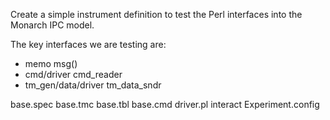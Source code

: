 Create a simple instrument definition to test the Perl
interfaces into the Monarch IPC model.

The key interfaces we are testing are:

  - memo               msg()
  - cmd/driver         cmd_reader
  - tm_gen/data/driver tm_data_sndr

base.spec
base.tmc
base.tbl
base.cmd
driver.pl
interact
Experiment.config
